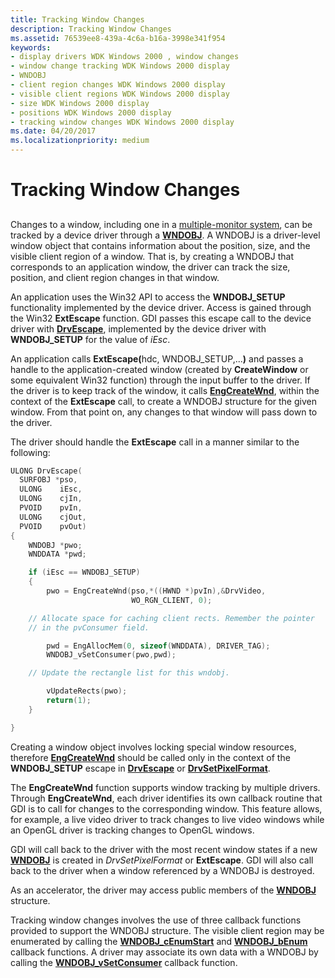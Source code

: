 ```yaml
---
title: Tracking Window Changes
description: Tracking Window Changes
ms.assetid: 76539ee8-439a-4c6a-b16a-3998e341f954
keywords:
- display drivers WDK Windows 2000 , window changes
- window change tracking WDK Windows 2000 display
- WNDOBJ
- client region changes WDK Windows 2000 display
- visible client regions WDK Windows 2000 display
- size WDK Windows 2000 display
- positions WDK Windows 2000 display
- tracking window changes WDK Windows 2000 display
ms.date: 04/20/2017
ms.localizationpriority: medium
---
```


# Tracking Window Changes


## <span id="ddk_tracking_window_changes_gg"></span><span id="DDK_TRACKING_WINDOW_CHANGES_GG"></span>


Changes to a window, including one in a [multiple-monitor system](multiple-monitor-support-in-the-display-driver.md), can be tracked by a device driver through a [**WNDOBJ**](/windows/win32/api/winddi/ns-winddi-_wndobj). A WNDOBJ is a driver-level window object that contains information about the position, size, and the visible client region of a window. That is, by creating a WNDOBJ that corresponds to an application window, the driver can track the size, position, and client region changes in that window.

An application uses the Win32 API to access the **WNDOBJ\_SETUP** functionality implemented by the device driver. Access is gained through the Win32 **ExtEscape** function. GDI passes this escape call to the device driver with [**DrvEscape**](/windows/win32/api/winddi/nf-winddi-drvescape), implemented by the device driver with **WNDOBJ\_SETUP** for the value of *iEsc*.

An application calls <strong>ExtEscape(</strong>hdc, WNDOBJ\_SETUP,...**)** and passes a handle to the application-created window (created by **CreateWindow** or some equivalent Win32 function) through the input buffer to the driver. If the driver is to keep track of the window, it calls [**EngCreateWnd**](/windows/win32/api/winddi/nf-winddi-engcreatewnd), within the context of the **ExtEscape** call, to create a WNDOBJ structure for the given window. From that point on, any changes to that window will pass down to the driver.

The driver should handle the **ExtEscape** call in a manner similar to the following:

```cpp
ULONG DrvEscape(
  SURFOBJ *pso,
  ULONG    iEsc,
  ULONG    cjIn,
  PVOID    pvIn,
  ULONG    cjOut,
  PVOID    pvOut)
{
    WNDOBJ *pwo;
    WNDDATA *pwd;

    if (iEsc == WNDOBJ_SETUP)
    {
        pwo = EngCreateWnd(pso,*((HWND *)pvIn),&DrvVideo,
                           WO_RGN_CLIENT, 0);

    // Allocate space for caching client rects. Remember the pointer
    // in the pvConsumer field.

        pwd = EngAllocMem(0, sizeof(WNDDATA), DRIVER_TAG);
        WNDOBJ_vSetConsumer(pwo,pwd);

    // Update the rectangle list for this wndobj.

        vUpdateRects(pwo);
        return(1);
    }

}
```

Creating a window object involves locking special window resources, therefore [**EngCreateWnd**](/windows/win32/api/winddi/nf-winddi-engcreatewnd) should be called only in the context of the **WNDOBJ\_SETUP** escape in [**DrvEscape**](/windows/win32/api/winddi/nf-winddi-drvescape) or [**DrvSetPixelFormat**](/windows/win32/api/winddi/nf-winddi-drvsetpixelformat).

The **EngCreateWnd** function supports window tracking by multiple drivers. Through **EngCreateWnd**, each driver identifies its own callback routine that GDI is to call for changes to the corresponding window. This feature allows, for example, a live video driver to track changes to live video windows while an OpenGL driver is tracking changes to OpenGL windows.

GDI will call back to the driver with the most recent window states if a new [**WNDOBJ**](/windows/win32/api/winddi/ns-winddi-_wndobj) is created in *DrvSetPixelFormat* or **ExtEscape**. GDI will also call back to the driver when a window referenced by a WNDOBJ is destroyed.

As an accelerator, the driver may access public members of the [**WNDOBJ**](/windows/win32/api/winddi/ns-winddi-_wndobj) structure.

Tracking window changes involves the use of three callback functions provided to support the WNDOBJ structure. The visible client region may be enumerated by calling the [**WNDOBJ\_cEnumStart**](/windows/win32/api/winddi/nf-winddi-wndobj_cenumstart) and [**WNDOBJ\_bEnum**](/windows/win32/api/winddi/nf-winddi-wndobj_benum) callback functions. A driver may associate its own data with a WNDOBJ by calling the [**WNDOBJ\_vSetConsumer**](/windows/win32/api/winddi/nf-winddi-wndobj_vsetconsumer) callback function.